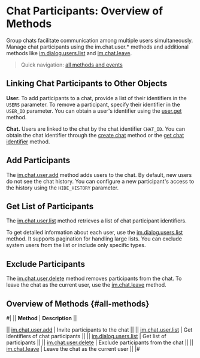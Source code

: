 # Chat Participants: Overview of Methods

Group chats facilitate communication among multiple users simultaneously. Manage chat participants using the im.chat.user.* methods and additional methods like [im.dialog.users.list](./im-dialog-users-list.md) and [im.chat.leave](./im-chat-leave.md).

> Quick navigation: [all methods and events](#all-methods)

## Linking Chat Participants to Other Objects

**User.** To add participants to a chat, provide a list of their identifiers in the `USERS` parameter. To remove a participant, specify their identifier in the `USER_ID` parameter. You can obtain a user's identifier using the [user.get](../../user/user-get.md) method.

**Chat.** Users are linked to the chat by the chat identifier `CHAT_ID`. You can obtain the chat identifier through the [create chat](../im-chat-add.md) method or the [get chat identifier](../im-chat-get.md) method.

## Add Participants

The [im.chat.user.add](./im-chat-user-add.md) method adds users to the chat. By default, new users do not see the chat history. You can configure a new participant's access to the history using the `HIDE_HISTORY` parameter.

## Get List of Participants

The [im.chat.user.list](./im-chat-user-list.md) method retrieves a list of chat participant identifiers.

To get detailed information about each user, use the [im.dialog.users.list](./im-dialog-users-list.md) method. It supports pagination for handling large lists. You can exclude system users from the list or include only specific types.

## Exclude Participants

The [im.chat.user.delete](./im-chat-user-delete.md) method removes participants from the chat. To leave the chat as the current user, use the [im.chat.leave](./im-chat-leave.md) method.

## Overview of Methods {#all-methods}

#|
|| **Method** | **Description** ||

|| [im.chat.user.add](./im-chat-user-add.md) | Invite participants to the chat ||
|| [im.chat.user.list](./im-chat-user-list.md) | Get identifiers of chat participants ||
|| [im.dialog.users.list](./im-dialog-users-list.md) | Get list of participants ||
|| [im.chat.user.delete](./im-chat-user-delete.md) | Exclude participants from the chat ||
|| [im.chat.leave](./im-chat-leave.md) | Leave the chat as the current user ||
|#